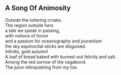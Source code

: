 A Song Of Animosity
-------------------
Outside the loitering croaks.  
The region outside hers  
a tale we speak in passing,  
with notions of honor  
and a passion for oceanography and jouranlism  
the sky equinoctial sticks are disguised.  
Infinite, gold autumn!  
A loaf of bread baked with burned-out felicity and salt.  
Among the red sorrow of the vagabond.  
The juice relinquishing from my toe.  

